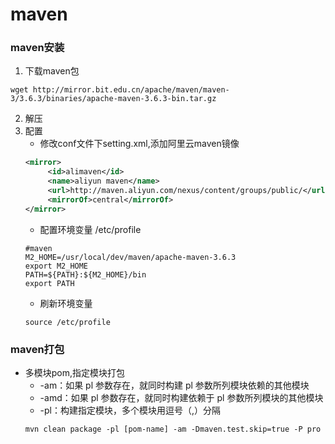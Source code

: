 # maven

### maven安装
1. 下载maven包

```
wget http://mirror.bit.edu.cn/apache/maven/maven-3/3.6.3/binaries/apache-maven-3.6.3-bin.tar.gz
```

2. 解压
3. 配置
	* 修改conf文件下setting.xml,添加阿里云maven镜像
    ```xml
    <mirror> 
         <id>alimaven</id> 
         <name>aliyun maven</name> 
         <url>http://maven.aliyun.com/nexus/content/groups/public/</url> 
         <mirrorOf>central</mirrorOf> 
    </mirror>  
    ```
    * 配置环境变量 /etc/profile
    ```shell
    #maven
    M2_HOME=/usr/local/dev/maven/apache-maven-3.6.3
    export M2_HOME
    PATH=${PATH}:${M2_HOME}/bin
    export PATH
    ```
    * 刷新环境变量
    ```shell
    source /etc/profile
    ```

### maven打包
- 多模块pom,指定模块打包
	+ -am：如果 pl 参数存在，就同时构建 pl 参数所列模块依赖的其他模块
	+ -amd：如果 pl 参数存在，就同时构建依赖于 pl 参数所列模块的其他模块
	+ -pl：构建指定模块，多个模块用逗号（,）分隔
	```shell
	mvn clean package -pl [pom-name] -am -Dmaven.test.skip=true -P pro
	```

